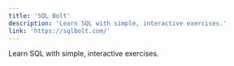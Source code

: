 ```yaml
---
title: 'SQL Bolt'
description: 'Learn SQL with simple, interactive exercises.'
link: 'https://sqlbolt.com/'
---
```

Learn SQL with simple, interactive exercises.